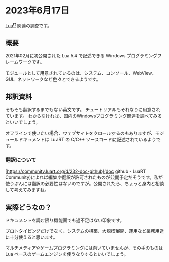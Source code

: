 # 2023年6月17日

[Lua<sup>**rt**</sup>](https://luart.org/) 関連の調査です。

## 概要

2021年02月に初公開された Lua 5.4 で記述できる Windows プログラミングフレームワークです。

モジュールとして用意されているのは、システム、コンソール、WebView、GUI、ネットワークなど色々とできるようです。

## 邦訳資料

そもそも翻訳するまでもない英文です。
チュートリアルもそれなりに用意されています。
わからなければ、国内のWindowsプログラミング関連を調べてみるといいでしょう。

オフラインで使いたい場合、ウェブサイトをクロールするのもありますが、モジュールドキュメントは LuaRT の C/C++ ソースコードに記述されているようです。

### 翻訳について

[https://community.luart.org/d/232-doc-github](doc github - LuaRT Community)によれば編集や翻訳が許可されたものが公開予定だそうです。私が使うぶんには翻訳の必要性はないのですが。公開されたら、ちょっと身内と相談して考えてみますね。

## 実際どうなの？

ドキュメントを読む限り機能面でも過不足はない印象です。

プロトタイピングだけでなく、システムの構築、大規模展開、運用など業務用途に十分使えると思います。

マルチメディアやゲームプログラミングには向いていませんが、その手のものは Lua ベースのゲームエンジンを使うなりするといいでしょう。
